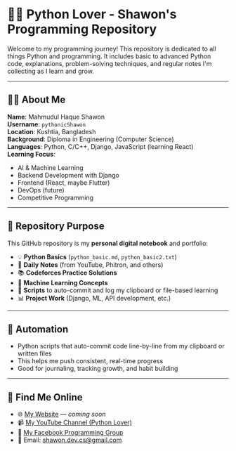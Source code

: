 # 👨‍💻 Python Lover - Shawon's Programming Repository

Welcome to my programming journey! This repository is dedicated to all things Python and programming. It includes basic to advanced Python code, explanations, problem-solving techniques, and regular notes I'm collecting as I learn and grow.

---

## 🧑‍💻 About Me

**Name**: Mahmudul Haque Shawon  
**Username**: `pythonicShawon`  
**Location**: Kushtia, Bangladesh  
**Background**: Diploma in Engineering (Computer Science)  
**Languages**: Python, C/C++, Django, JavaScript (learning React)  
**Learning Focus**:
- AI & Machine Learning
- Backend Development with Django
- Frontend (React, maybe Flutter)
- DevOps (future)
- Competitive Programming

---

## 📂 Repository Purpose

This GitHub repository is my **personal digital notebook** and portfolio:

- 💡 **Python Basics** (`python_basic.md`, `python_basic2.txt`)
- 📄 **Daily Notes** (from YouTube, Phitron, and others)
- 📚 **Codeforces Practice Solutions**
- 🧠 **Machine Learning Concepts**
- 📌 **Scripts** to auto-commit and log my clipboard or file-based learning
- 📊 **Project Work** (Django, ML, API development, etc.)

---

## 🚀 Automation

- Python scripts that auto-commit code line-by-line from my clipboard or written files
- This helps me push consistent, real-time progress
- Good for journaling, tracking growth, and habit building

---

## 🔗 Find Me Online

- 🌐 [My Website](https://example.com) — *coming soon*
- 📹 [My YouTube Channel (Python Lover)](https://www.youtube.com/channel/UCtbnZffxwpC-yRDmVlf04LQ)
- 📘 [My Facebook Programming Group](https://facebook.com/groups/your-group-link)
- 📧 Email: shawon.dev.cs@gmail.com

